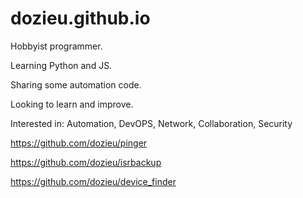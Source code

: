 # dozieu.github.io

Hobbyist programmer.

Learning Python and JS. 

Sharing some automation code.

Looking to learn and improve.

Interested in: Automation, DevOPS, Network, Collaboration, Security

https://github.com/dozieu/pinger

https://github.com/dozieu/isrbackup

https://github.com/dozieu/device_finder
